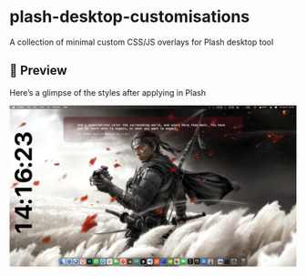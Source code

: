 # plash-desktop-customisations
A collection of minimal custom CSS/JS overlays for Plash desktop tool
## 📸 Preview

Here’s a glimpse of the styles after applying in Plash

![Plash Style 1](./Style%201/style1.png)
